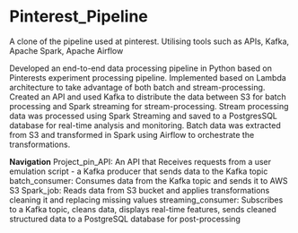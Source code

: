 # Pinterest_Pipeline
A clone of the pipeline used at pinterest. Utilising tools such as APIs, Kafka, Apache Spark, Apache Airflow

Developed an end-to-end data processing pipeline in Python based on Pinterests experiment processing pipeline. 
Implemented based on Lambda architecture to take advantage of both batch and stream-processing.
Created an API and used Kafka to distribute the data between S3 for batch processing and Spark streaming for stream-processing.
Stream processing data was processed using Spark Streaming and saved to a PostgresSQL database for real-time analysis and monitoring. 
Batch data was extracted from S3 and transformed in Spark using Airflow to orchestrate the transformations.

**Navigation**
Project_pin_API: An API that Receives requests from a user emulation script - a Kafka producer that sends data to the Kafka topic
batch_consumer: Consumes data from the Kafka topic and sends it to AWS S3
Spark_job: Reads data from S3 bucket and applies transformations cleaning it and replacing missing values
streaming_consumer: Subscribes to a Kafka topic, cleans data, displays real-time features, sends cleaned structured data to a PostgreSQL database for post-processing
